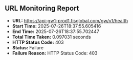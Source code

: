 ## URL Monitoring Report

- **URL:** https://api-gw1-prod1.fisglobal.com/gw/v1/health
- **Start Time:** 2025-07-26T18:37:55.605416
- **End Time:** 2025-07-26T18:37:55.702447
- **Total Time Taken:** 0.097031 seconds
- **HTTP Status Code:** 403
- **Status:** Failure
- **Failure Reason:** HTTP Status Code: 403
